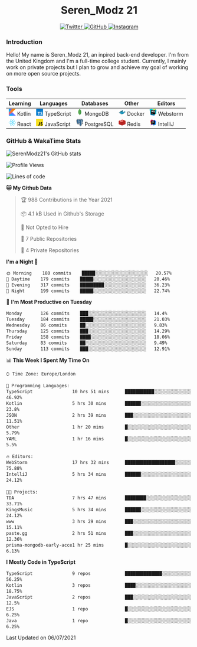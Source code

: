 <div align="center">
  <h1>Seren_Modz 21</h1>
  <a href="https://twitter.com/SerenModz21">
    <img alt="Twitter" src="https://img.shields.io/badge/twitter%20-%231DA1F2.svg?&style=for-the-badge&logo=Twitter&logoColor=white">
  </a>
  <a href="https://github.com/SerenModz21">
    <img alt="GitHub" src="https://img.shields.io/badge/github%20-%23121011.svg?&style=for-the-badge&logo=github&logoColor=white">
  </a>
  <a href="https://www.instagram.com/serenmodz21">
    <img alt="Instagram" src="https://img.shields.io/badge/instagram%20-%23E4405F.svg?&style=for-the-badge&logo=Instagram&logoColor=white">
  </a>
</div>

### Introduction

Hello! My name is Seren_Modz 21, an inpired back-end developer. I'm from the United Kingdom and I'm a full-time college student. Currently, I mainly work on private projects but I plan to grow and achieve my goal of working on more open source projects. 

### Tools

 **Learning**                                        | **Languages**                                               | **Databases**                                               | **Other**                                           | **Editors**                                                  
-----------------------------------------------------|-------------------------------------------------------------|-------------------------------------------------------------|-----------------------------------------------------|--------------------------------------------------------------
 <img width="19px" src="./assets/kotlin.svg"> Kotlin | <img width="19px" src="./assets/typescript.svg"> TypeScript | <img width="19px" src="./assets/mongodb.svg"> MongoDB       | <img width="19px" src="./assets/docker.svg"> Docker | <img width="19px" src="./assets/webstorm.svg"> Webstorm      
 <img width="19px" src="./assets/react.svg"> React   | <img width="19px" src="./assets/javascript.svg"> JavaScript | <img width="19px" src="./assets/postgresql.svg"> PostgreSQL | <img width="19px" src="./assets/redis.svg"> Redis   | <img width="19px" src="./assets/intellij-idea.svg"> IntelliJ 

### GitHub & WakaTime Stats

![SerenModz21's GitHub stats](https://github-readme-stats.vercel.app/api?username=SerenModz21&show_icons=true&theme=dark)

<!--START_SECTION:waka-->
![Profile Views](http://img.shields.io/badge/Profile%20Views-4-blue)

![Lines of code](https://img.shields.io/badge/From%20Hello%20World%20I%27ve%20Written-24399%20lines%20of%20code-blue)

**🐱 My Github Data** 

> 🏆 988 Contributions in the Year 2021
 > 
> 📦 4.1 kB Used in Github's Storage 
 > 
> 🚫 Not Opted to Hire
 > 
> 📜 7 Public Repositories 
 > 
> 🔑 4 Private Repositories  
 > 
**I'm a Night 🦉** 

```text
🌞 Morning    180 commits    █████░░░░░░░░░░░░░░░░░░░░   20.57% 
🌆 Daytime    179 commits    █████░░░░░░░░░░░░░░░░░░░░   20.46% 
🌃 Evening    317 commits    █████████░░░░░░░░░░░░░░░░   36.23% 
🌙 Night      199 commits    █████░░░░░░░░░░░░░░░░░░░░   22.74%

```
📅 **I'm Most Productive on Tuesday** 

```text
Monday       126 commits    ███░░░░░░░░░░░░░░░░░░░░░░   14.4% 
Tuesday      184 commits    █████░░░░░░░░░░░░░░░░░░░░   21.03% 
Wednesday    86 commits     ██░░░░░░░░░░░░░░░░░░░░░░░   9.83% 
Thursday     125 commits    ███░░░░░░░░░░░░░░░░░░░░░░   14.29% 
Friday       158 commits    ████░░░░░░░░░░░░░░░░░░░░░   18.06% 
Saturday     83 commits     ██░░░░░░░░░░░░░░░░░░░░░░░   9.49% 
Sunday       113 commits    ███░░░░░░░░░░░░░░░░░░░░░░   12.91%

```


📊 **This Week I Spent My Time On** 

```text
⌚︎ Time Zone: Europe/London

💬 Programming Languages: 
TypeScript               10 hrs 51 mins      ███████████░░░░░░░░░░░░░░   46.92% 
Kotlin                   5 hrs 30 mins       ██████░░░░░░░░░░░░░░░░░░░   23.8% 
JSON                     2 hrs 39 mins       ███░░░░░░░░░░░░░░░░░░░░░░   11.51% 
Other                    1 hr 20 mins        █░░░░░░░░░░░░░░░░░░░░░░░░   5.79% 
YAML                     1 hr 16 mins        █░░░░░░░░░░░░░░░░░░░░░░░░   5.5%

🔥 Editors: 
WebStorm                 17 hrs 32 mins      ███████████████████░░░░░░   75.88% 
IntelliJ                 5 hrs 34 mins       ██████░░░░░░░░░░░░░░░░░░░   24.12%

🐱‍💻 Projects: 
TDA                      7 hrs 47 mins       ████████░░░░░░░░░░░░░░░░░   33.71% 
KingsMusic               5 hrs 34 mins       ██████░░░░░░░░░░░░░░░░░░░   24.12% 
www                      3 hrs 29 mins       ███░░░░░░░░░░░░░░░░░░░░░░   15.11% 
paste.gg                 2 hrs 51 mins       ███░░░░░░░░░░░░░░░░░░░░░░   12.36% 
prisma-mongodb-early-acce1 hr 25 mins        █░░░░░░░░░░░░░░░░░░░░░░░░   6.13%

```

**I Mostly Code in TypeScript** 

```text
TypeScript               9 repos             ██████████████░░░░░░░░░░░   56.25% 
Kotlin                   3 repos             ████░░░░░░░░░░░░░░░░░░░░░   18.75% 
JavaScript               2 repos             ███░░░░░░░░░░░░░░░░░░░░░░   12.5% 
EJS                      1 repo              █░░░░░░░░░░░░░░░░░░░░░░░░   6.25% 
Java                     1 repo              █░░░░░░░░░░░░░░░░░░░░░░░░   6.25%

```



 Last Updated on 06/07/2021
<!--END_SECTION:waka-->

